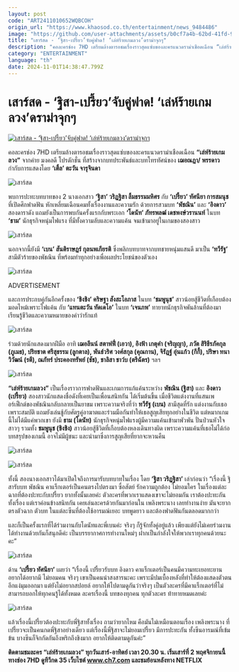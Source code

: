 ```yaml
---
layout: post
code: "ART2411010652WQBCOH"
origin_url: "https://www.khaosod.co.th/entertainment/news_9484486"
image: "https://github.com/user-attachments/assets/b0cf7a4b-62bd-41fd-9a60-de393ec421f1"
title: "เสาร์สด - ‘ฐิสา-เปรี้ยว’จับคู่ฟาด! ‘เล่ห์ร้ายเกมลวง’ดราม่าจุกๆ"
description: "คอละครช่อง 7HD เตรียมล้างตารอชมเรื่องราวสุดแซ่บของละครแนวดราม่าเชือดเฉือน “เล่ห์ร้ายเกมลวง” จากค่าย มงคลดี โปรดักชั่น ที่สร้างจากบทประพันธ์"
category: "ENTERTAINMENT"
language: "th"
date: 2024-11-01T14:38:47.799Z
---
```


# เสาร์สด - ‘ฐิสา-เปรี้ยว’จับคู่ฟาด! ‘เล่ห์ร้ายเกมลวง’ดราม่าจุกๆ

[![เสาร์สด - ‘ฐิสา-เปรี้ยว’จับคู่ฟาด! ‘เล่ห์ร้ายเกมลวง’ดราม่าจุกๆ](https://www.khaosod.co.th/wpapp/uploads/2024/10/sss-3-scaled.jpg "เสาร์สด - ‘ฐิสา-เปรี้ยว’จับคู่ฟาด! ‘เล่ห์ร้ายเกมลวง’ดราม่าจุกๆ")](https://www.khaosod.co.th/wpapp/uploads/2024/10/sss-3-scaled.jpg)

คอละครช่อง 7HD เตรียมล้างตารอชมเรื่องราวสุดแซ่บของละครแนวดราม่าเชือดเฉือน **“เล่ห์ร้ายเกมลวง”** จากค่าย มงคลดี โปรดักชั่น ที่สร้างจากบทประพันธ์และบทโทรทัศน์ของ **เฌอณฎา/ พรรดาว** กำกับการแสดงโดย **‘เติ้ล’ ตะวัน จารุจินดา**

![เสาร์สด](https://www.khaosod.co.th/wpapp/uploads/2024/10/s008-696x464.jpg)

พบการปะทะบทบาทของ 2 นางเอกสาว **‘ฐิสา’ วริฏฐิสา ลิ้มธรรมมหิศร** กับ **‘เปรี้ยว’ ทัศนียา การสมนุช** ที่เปิดศึกฟาดฟัน หักเหลี่ยมเฉือนคมทั้งเรื่องงานและความรัก ด้วยการสวมบท **‘พัชณิน’** และ **‘อิงดาว’** สองดาราดัง แถมยังเป็นการพบกันครั้งแรกกับพระเอก **‘โดนัท’ ภัทรพลฒ์ เดชพงษ์วรานนท์** ในบท **‘ธาม’** นักธุรกิจหนุ่มไฟแรง ที่มีทั้งความลับและความแค้น จนเข้ามาอยู่ในเกมของสองสาว

![เสาร์สด](https://www.khaosod.co.th/wpapp/uploads/2024/10/s06-3-696x464.jpg)

นอกจากนี้ยังมี **‘เบน’ สันติราษฎร์ กุลนพเกียรติ** ซึ่งพลิกบทบาทจากบทชายหนุ่มแสนดี มาเป็น **‘ทวีรัฐ’** สามีตัวร้ายของพัชณิน ที่พร้อมทำทุกอย่างเพื่อผลประโยชน์ของตัวเอง

![เสาร์สด](https://www.khaosod.co.th/wpapp/uploads/2024/10/s07-2-696x486.jpg)

ADVERTISEMENT

และการประกบคู่กันอีกครั้งของ **‘ชิงชิง’ คริษฐา สังสะโอภาส** ในบท **‘ชมพูนุช’** สาวน้อยสู้ชีวิตที่เกือบต้องมอดไหม้เพราะไฟแค้น กับ **‘แทนตะวัน ทัดเดโอ’** ในบท **‘เจนภพ’** ทายาทนักธุรกิจพันล้านที่ต้องมาเรียนรู้ชีวิตและความหมายของคำว่ารักแท้

![เสาร์สด](https://www.khaosod.co.th/wpapp/uploads/2024/10/s08-696x464.jpg)

ร่วมด้วยนักแสดงมากฝีมือ อาทิ **เฌอลีนน์ สตาฟฟี่ (เอวา), อิงฟ้า เกตุคำ (จริญญา), ภวัต สิริธีรภัคกุล (ภูเมธ), ปริยชาต ศรีสุธรรม (ลูกตาล), พันธ์วริศ วงศ์สกุล (คุณกาน), จิรัฎฐ์ อุ่นแก้ว (กีกี้), ปริษา ทนาวิวัฒน์ (รตี), ณภัทร์ ประคองทรัพย์ (ชัช), ชาลิสา ชาว์บ (ตรีฉัตร)** ฯลฯ

![เสาร์สด](https://www.khaosod.co.th/wpapp/uploads/2024/10/s03-3-696x464.jpg)

**“เล่ห์ร้ายเกมลวง”** เป็นเรื่องราวการฟาดฟันและเกมการแก้แค้นระหว่าง **พัชณิน (ฐิสา)** และ **อิงดาว (เปรี้ยว)** สองสาวนักแสดงชื่อดังที่เคยเป็นเพื่อนสนิทกัน ได้เริ่มต้นขึ้น เมื่อชีวิตแต่งงานที่แสนเพอร์เฟ็กต์ของพัชณินกลับกลายเป็นยาขม เพราะความจริงที่ว่า **ทวีรัฐ (เบน)** สามีสุดที่รัก แต่งงานกับเธอเพราะสมบัติ แถมยังเล่นชู้กับศัตรูคู่อาฆาตและร่วมมือกันทำให้เธอสูญเสียทุกอย่างในชีวิต แต่หมากเกมนี้ไม่ได้มีแค่พวกเขา ยังมี **ธาม (โดนัท)** นักธุรกิจหนุ่มไฟแรงผู้มีความแค้นเข้ามาพัวพัน ปั่นป่วนหัวใจสาวๆ รวมทั้ง **ชมพูนุช (ชิงชิง)** สาวน้อยสู้ชีวิตที่เกือบต้องหลงเดินทางผิด เพราะความแค้นที่เธอไม่ได้ก่อ บทสรุปของเกมนี้ อาจไม่มีผู้ชนะ และนำมาซึ่งการสูญเสียที่ยากจะหวนคืน

![เสาร์สด](https://www.khaosod.co.th/wpapp/uploads/2024/10/s01-5-696x464.jpg)

![เสาร์สด](https://www.khaosod.co.th/wpapp/uploads/2024/10/s09-464x696.jpg)

ทั้งนี้ สองนางเอกสาวได้มาเปิดใจถึงการมารับบทบาทในเรื่อง โดย **‘ฐิสา วริฏฐิสา’** เล่าก่อนว่า “เรื่องนี้ ฐิสารับบท พัชณิน คาแร็กเตอร์เป็นคนตรงไปตรงมา ซื่อสัตย์ รักความถูกต้อง ไม่ยอมใคร ในเรื่องแต่ละฉากที่ต้องปะทะกับเปรี้ยว ยากทั้งนั้นเลยค่ะ ตัวละครที่พวกเราแสดงเขาจะไม่ยอมกัน เราต้องปะทะกันทั้งเรื่อง แต่เราค่อนข้างสนิทกัน เคยเล่นละครด้วยกันมาก่อนใน เพลิงพระนาง เลยทำงานง่าย มันจะยากตรงตัวฉาก ตัวบท ในแต่ละซีนที่ต้องใช้อารมณ์เยอะ บทพูดยาว และต้องฟาดฟันกันตลอดมากกว่า

และก็เป็นครั้งแรกที่ได้ร่วมงานกับโดนัทและพี่เบนค่ะ จริงๆ ก็รู้จักทั้งคู่อยู่แล้ว เพียงแต่ยังไม่เคยร่วมงาน ได้ทำงานด้วยกันก็สนุกดีค่ะ เป็นบรรยากาศการทำงานใหม่ๆ ฝากเป็นกำลังใจให้พวกเราทุกคนด้วยนะคะ”

![เสาร์สด](https://www.khaosod.co.th/wpapp/uploads/2024/10/s02-5-696x507.jpg)

ด้าน **‘เปรี้ยว ทัศนียา’** เผยว่า “เรื่องนี้ เปรี้ยวรับบท อิงดาว คาแร็กเตอร์เป็นคนมีความทะเยอทะยาน อยากได้อยากมี ไม่ยอมคน จริงๆ เขาเป็นคนน่าสงสารนะคะ เพราะมีปมเบื้องหลังที่ทำให้ต้องแสดงตัวตนอีกแง่มุมออกมา แต่ยังไม่อยากสปอยล์ อยากให้ไปตามดูกันว่าจริงๆ เป็นตัวละครที่มีคาแร็กเตอร์ที่ไม่สามารถบอกให้ทุกคนรู้ได้ทั้งหมด ละครเรื่องนี้ บทของทุกคน ทุกตัวละคร ท้าทายหมดเลยค่ะ

![เสาร์สด](https://www.khaosod.co.th/wpapp/uploads/2024/10/s04-3-696x464.jpg)

แล้วเรื่องนี้เปรี้ยวต้องปะทะกับพี่ฐิสาทั้งเรื่อง ถามว่ายากไหม คือมันไม่เหมือนตอนเรื่อง เพลิงพระนาง ที่เปรี้ยวจะเป็นคนกดพี่ฐิสาอย่างเดียว แต่เรื่องนี้พี่ฐิสาจะไม่ยอมเปรี้ยว มีการปะทะกัน ทั้งซีนอารมณ์ที่เข้มข้น บางซีนก็จิกกัดกันถึงพริกถึงขิงมาก อยากให้ติดตามดูกันค่ะ”

**ติดตามชมละคร “เล่ห์ร้ายเกมลวง” ทุกวันเสาร์-อาทิตย์ เวลา 20.30 น. เริ่มเสาร์ที่ 2 พฤศจิกายนนี้ ทางช่อง 7HD ดูทีวีกด 35 เว็บไซต์ www.ch7.com และชมย้อนหลังทาง NETFLIX**